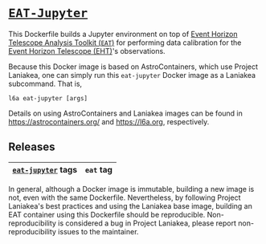 # [`EAT-Jupyter`][1]

This Dockerfile builds a Jupyter environment on top of [Event Horizon
Telescope Analysis Toolkit (`EAT`)](https://github.com/sao-eht/eat)
for performing data calibration for the [Event Horizon Telescope
(EHT)](https://eventhorizontelescope.org/)'s observations.

Because this Docker image is based on AstroContainers, which use
Project Laniakea, one can simply run this `eat-jupyter` Docker image
as a Laniakea subcommand.
That is,

    l6a eat-jupyter [args]

Details on using AstroContainers and Laniakea images can be found in
https://astrocontainers.org/ and https://l6a.org, respectively.

## Releases

[`eat-jupyter`][1] tags | `eat` tag
--- | ---

In general, although a Docker image is immutable, building a new image
is not, even with the same Dockerfile.
Nevertheless, by following Project Laniakea's best practices and using
the Laniakea base image, building an EAT container using this
Dockerfile should be reproducible.
Non-reproducibility is considered a bug in Project Laniakea, please
report non-reproducibility issues to the maintainer.

[1]: https://hub.docker.com/repository/docker/ehtcon/eat-jupyter
